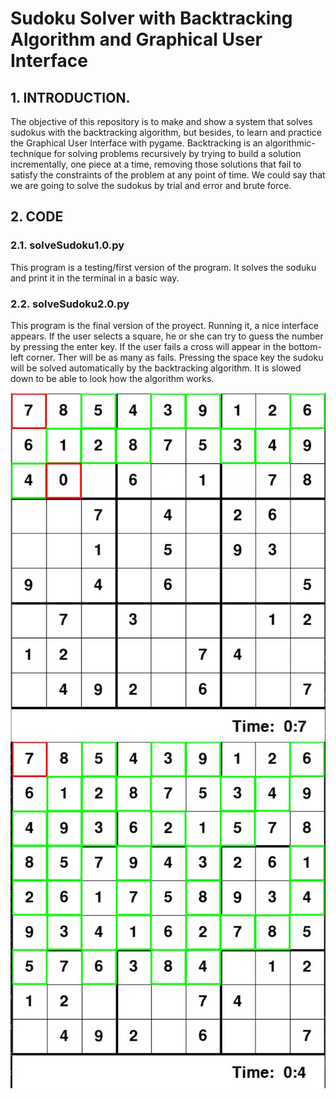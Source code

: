 # Sudoku Solver with Backtracking Algorithm and Graphical User Interface
## 1. INTRODUCTION.
The objective of this repository is to make and show a system that solves sudokus with the backtracking algorithm, but besides, to learn and practice the Graphical User Interface with pygame. Backtracking is an algorithmic-technique for solving problems recursively by trying to build a solution incrementally, one piece at a time, removing those solutions that fail to satisfy the constraints of the problem at any point of time. We could say that we are going to solve the sudokus by trial and error and brute force.

## 2. CODE
### 2.1. solveSudoku1.0.py
This program is a testing/first version of the program. It solves the soduku and print it in the terminal in a basic way.
### 2.2. solveSudoku2.0.py
This program is the final version of the proyect. Running it, a nice interface appears. If the user selects a square, he or she can try to guess the number by pressing the enter key. If the user fails a cross will appear in the bottom-left corner. Ther will be as many as fails. Pressing the space key the sudoku will be solved automatically by the backtracking algorithm. It is slowed down to be able to look how the algorithm works.

  <img src="img/sudoku1.JPG" width="536" align="center">

  <img src="img/sudoku2.JPG" width="536" align="center">
